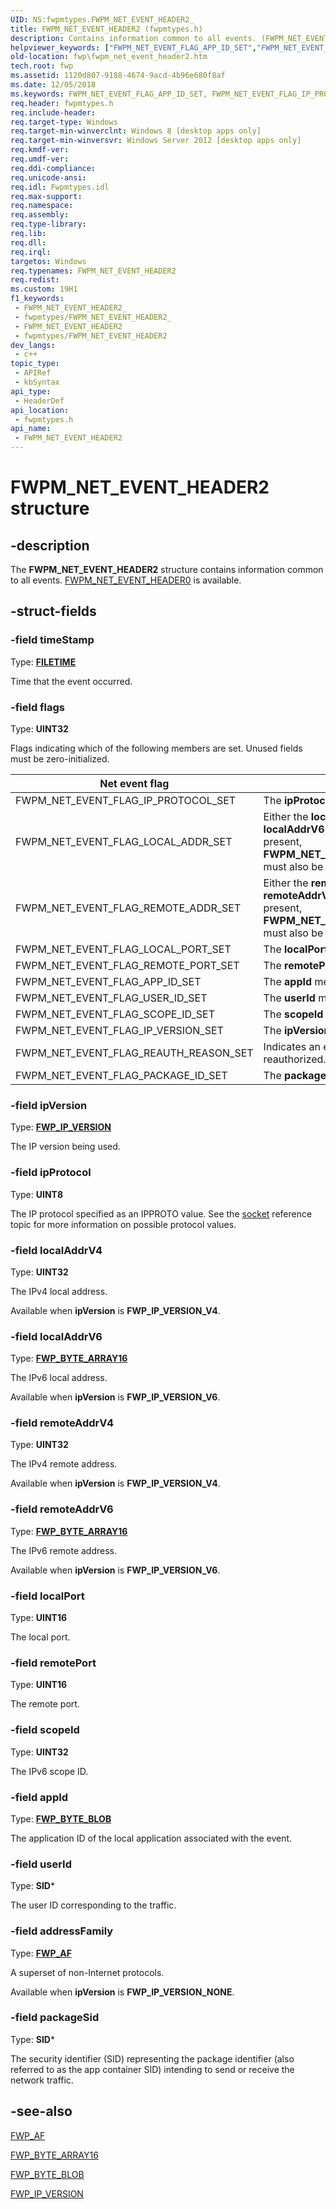 ```yaml
---
UID: NS:fwpmtypes.FWPM_NET_EVENT_HEADER2_
title: FWPM_NET_EVENT_HEADER2 (fwpmtypes.h)
description: Contains information common to all events. (FWPM_NET_EVENT_HEADER2)
helpviewer_keywords: ["FWPM_NET_EVENT_FLAG_APP_ID_SET","FWPM_NET_EVENT_FLAG_IP_PROTOCOL_SET","FWPM_NET_EVENT_FLAG_IP_VERSION_SET","FWPM_NET_EVENT_FLAG_LOCAL_ADDR_SET","FWPM_NET_EVENT_FLAG_LOCAL_PORT_SET","FWPM_NET_EVENT_FLAG_PACKAGE_ID_SET","FWPM_NET_EVENT_FLAG_REAUTH_REASON_SET","FWPM_NET_EVENT_FLAG_REMOTE_ADDR_SET","FWPM_NET_EVENT_FLAG_REMOTE_PORT_SET","FWPM_NET_EVENT_FLAG_SCOPE_ID_SET","FWPM_NET_EVENT_FLAG_USER_ID_SET","FWPM_NET_EVENT_HEADER2","FWPM_NET_EVENT_HEADER2 structure [Filtering]","fwp.fwpm_net_event_header2","fwpmtypes/FWPM_NET_EVENT_HEADER2"]
old-location: fwp\fwpm_net_event_header2.htm
tech.root: fwp
ms.assetid: 1120d807-9188-4674-9acd-4b96e680f8af
ms.date: 12/05/2018
ms.keywords: FWPM_NET_EVENT_FLAG_APP_ID_SET, FWPM_NET_EVENT_FLAG_IP_PROTOCOL_SET, FWPM_NET_EVENT_FLAG_IP_VERSION_SET, FWPM_NET_EVENT_FLAG_LOCAL_ADDR_SET, FWPM_NET_EVENT_FLAG_LOCAL_PORT_SET, FWPM_NET_EVENT_FLAG_PACKAGE_ID_SET, FWPM_NET_EVENT_FLAG_REAUTH_REASON_SET, FWPM_NET_EVENT_FLAG_REMOTE_ADDR_SET, FWPM_NET_EVENT_FLAG_REMOTE_PORT_SET, FWPM_NET_EVENT_FLAG_SCOPE_ID_SET, FWPM_NET_EVENT_FLAG_USER_ID_SET, FWPM_NET_EVENT_HEADER2, FWPM_NET_EVENT_HEADER2 structure [Filtering], fwp.fwpm_net_event_header2, fwpmtypes/FWPM_NET_EVENT_HEADER2
req.header: fwpmtypes.h
req.include-header: 
req.target-type: Windows
req.target-min-winverclnt: Windows 8 [desktop apps only]
req.target-min-winversvr: Windows Server 2012 [desktop apps only]
req.kmdf-ver: 
req.umdf-ver: 
req.ddi-compliance: 
req.unicode-ansi: 
req.idl: Fwpmtypes.idl
req.max-support: 
req.namespace: 
req.assembly: 
req.type-library: 
req.lib: 
req.dll: 
req.irql: 
targetos: Windows
req.typenames: FWPM_NET_EVENT_HEADER2
req.redist: 
ms.custom: 19H1
f1_keywords:
 - FWPM_NET_EVENT_HEADER2_
 - fwpmtypes/FWPM_NET_EVENT_HEADER2_
 - FWPM_NET_EVENT_HEADER2
 - fwpmtypes/FWPM_NET_EVENT_HEADER2
dev_langs:
 - c++
topic_type:
 - APIRef
 - kbSyntax
api_type:
 - HeaderDef
api_location:
 - fwpmtypes.h
api_name:
 - FWPM_NET_EVENT_HEADER2
---
```


# FWPM_NET_EVENT_HEADER2 structure


## -description

The **FWPM_NET_EVENT_HEADER2** structure contains information common to all events.
[FWPM_NET_EVENT_HEADER0](ns-fwpmtypes-fwpm_net_event_header0.md) is available.

## -struct-fields

### -field timeStamp

Type: **[FILETIME](../minwinbase/ns-minwinbase-filetime.md)**

Time that the event occurred.

### -field flags

Type: **UINT32**

Flags indicating which of the following members are set.  Unused fields must be zero-initialized.

| Net event flag | Meaning |
| -------------- | ------- |
| FWPM_NET_EVENT_FLAG_IP_PROTOCOL_SET | The **ipProtocol** member is set. |
| FWPM_NET_EVENT_FLAG_LOCAL_ADDR_SET | Either the **localAddrV4** member or the **localAddrV6** member is set. If this flag is present,  **FWPM_NET_EVENT_FLAG_IP_VERSION_SET** must also be present. |
| FWPM_NET_EVENT_FLAG_REMOTE_ADDR_SET | Either the **remoteAddrV4** member of the **remoteAddrV6** field is set. If this flag is present,  **FWPM_NET_EVENT_FLAG_IP_VERSION_SET** must also be present. |
| FWPM_NET_EVENT_FLAG_LOCAL_PORT_SET | The **localPort** member is set. |
| FWPM_NET_EVENT_FLAG_REMOTE_PORT_SET | The **remotePort** member is set. |
| FWPM_NET_EVENT_FLAG_APP_ID_SET | The **appId** member is set. |
| FWPM_NET_EVENT_FLAG_USER_ID_SET | The **userId** member is set. |
| FWPM_NET_EVENT_FLAG_SCOPE_ID_SET | The **scopeId** member is set. |
| FWPM_NET_EVENT_FLAG_IP_VERSION_SET | The **ipVersion** member is set. |
| FWPM_NET_EVENT_FLAG_REAUTH_REASON_SET | Indicates an existing connection was reauthorized. |
| FWPM_NET_EVENT_FLAG_PACKAGE_ID_SET | The **packageSid** member is set. |

### -field ipVersion

Type: **[FWP_IP_VERSION](../fwptypes/ne-fwptypes-fwp_ip_version.md)**

The IP version being used.

### -field ipProtocol

Type: **UINT8**

The IP protocol specified as an IPPROTO value. See the [socket](../winsock2/nf-winsock2-socket.md) reference topic for more information on possible protocol values.

### -field localAddrV4

Type: **UINT32**

The IPv4 local address.

Available when **ipVersion** is **FWP_IP_VERSION_V4**.

### -field localAddrV6

Type: **[FWP_BYTE_ARRAY16](../fwptypes/ns-fwptypes-fwp_byte_array16.md)**

The IPv6 local address.

Available when **ipVersion** is **FWP_IP_VERSION_V6**.

### -field remoteAddrV4

Type: **UINT32**

The IPv4 remote address.

Available when **ipVersion** is **FWP_IP_VERSION_V4**.

### -field remoteAddrV6

Type: **[FWP_BYTE_ARRAY16](../fwptypes/ns-fwptypes-fwp_byte_array16.md)**

The IPv6 remote address.

Available when **ipVersion** is **FWP_IP_VERSION_V6**.

### -field localPort

Type: **UINT16**

The local port.

### -field remotePort

Type: **UINT16**

The remote port.

### -field scopeId

Type: **UINT32**

The IPv6 scope ID.

### -field appId

Type: **[FWP_BYTE_BLOB](../fwptypes/ns-fwptypes-fwp_byte_blob.md)**

The application ID of the local application associated with the event.

### -field userId

Type: **SID***

The user ID corresponding to the traffic.

### -field addressFamily

Type: **[FWP_AF](../fwptypes/ne-fwptypes-fwp_af.md)**

A superset of non-Internet protocols.

Available when **ipVersion** is **FWP_IP_VERSION_NONE**.

### -field packageSid

Type: **SID***

The security identifier (SID) representing the package identifier (also referred to as the app container SID) intending to send or receive the network traffic.

## -see-also

[FWP_AF](../fwptypes/ne-fwptypes-fwp_af.md)

[FWP_BYTE_ARRAY16](../fwptypes/ns-fwptypes-fwp_byte_array16.md)

[FWP_BYTE_BLOB](../fwptypes/ns-fwptypes-fwp_byte_blob.md)

[FWP_IP_VERSION](../fwptypes/ne-fwptypes-fwp_ip_version.md)
